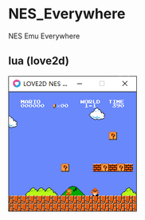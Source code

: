 # NES_Everywhere
NES Emu Everywhere

## lua (love2d)

![love2d](screenshots/Snipaste_2025-07-15_16-11-43.png)
